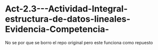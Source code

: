 # Act-2.3---Actividad-Integral-estructura-de-datos-lineales-Evidencia-Competencia-
No se por que se borro el repo original pero este funciona como repuesto
